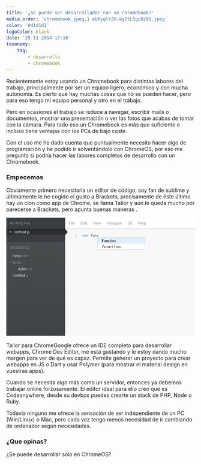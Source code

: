 ```yaml
---
title: '¿Se puede ser desarrollador con un Chromebook?'
media_order: 'chromebook.jpeg,1 eUXyqlYZX-mg2tLSgcUzOQ.jpeg'
color: '#d1d1d1'
logoColor: black
date: '25-11-2014 17:10'
taxonomy:
    tag:
        - desarrollo
        - chromebook
---
```


Recientemente estoy usando un Chromebook para distintas labores del trabajo, principalmente por ser un equipo ligero, económico y con mucha autonomía. Es cierto que hay muchas cosas que no se pueden hacer, pero para eso tengo mi equipo personal y otro en el trabajo.

Pero en ocasiones el trabajo se reduce a navegar, escribir mails o documentos, mostrar una presentación o ver las fotos que acabas de tomar con la cámara. Para todo eso un Chromebook es más que suficiente e incluso tiene ventajas con los PCs de bajo coste.

Con el uso me he dado cuenta que puntualmente necesito hacer algo de programación y he podido ir solventándolo con ChromeOS, por eso me pregunto si podría hacer las labores completas de desarrollo con un Chromebook.



### Empecemos 

Obviamente primero necesitaría un editor de código, soy fan de sublime y últimamente le he cogido el gusto a Brackets, precisamente de éste último hay un clon como app de Chrome, se llama Tailor y aún le queda mucho por parecerse a Brackets, pero apunta buenas maneras .

![Tailor](1%20eUXyqlYZX-mg2tLSgcUzOQ.jpeg)

Tailor para ChromeGoogle ofrece un IDE completo para desarrollar webapps, Chrome Dev Editor, me está gustando y le estoy dando mucho margen para ver de qué es capaz. Permite generar un proyecto para crear webapps en JS o Dart y usar Polymer (para mostrar el material design en vuestras apps).

Cuando se necesita algo más como un servidor, entonces ya debemos trabajar online forzosamente. El editor ideal para ello creo que es Codeanywhere, desde su devbox puedes crearte un stack de PHP, Node o Ruby.

Todavía ninguno me ofrece la sensación de ser independiente de un PC (Win/Linux) o Mac, pero cada vez tengo menos necesidad de ir cambiando de ordenador según necesidades.



### ¿Que opinas?

¿Se puede desarrollar solo en ChromeOS?